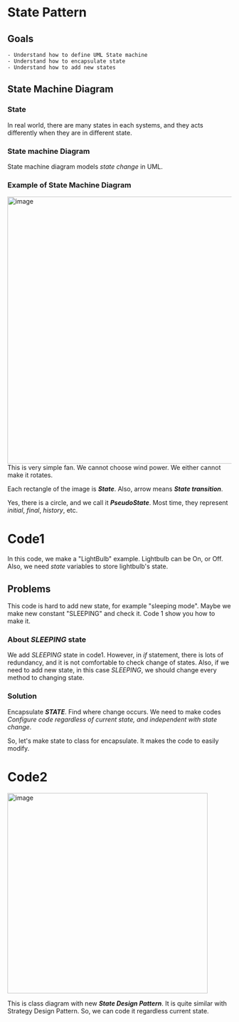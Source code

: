 # State Pattern
## Goals
    - Understand how to define UML State machine
    - Understand how to encapsulate state
    - Understand how to add new states

## State Machine Diagram
### State
In real world, there are many states in each systems, and they acts differently when they are in different state.
### State machine Diagram
State machine diagram models *state change* in UML.

### Example of State Machine Diagram
<img width="600" alt="image" src="https://github.com/wnghks7787/OODP_StatePattern/assets/74361097/5bc6d957-5a5e-4880-8968-0a56c722ef48">
This is very simple fan. We cannot choose wind power. We either cannot make it rotates.

Each rectangle of the image is ***State***. Also, arrow means ***State transition***.

Yes, there is a circle, and we call it ***PseudoState***. Most time, they represent *initial*, *final*, *history*, etc.

# Code1
In this code, we make a "LightBulb" example. Lightbulb can be On, or Off.
Also, we need *state* variables to store lightbulb's state.

## Problems
This code is hard to add new state, for example "sleeping mode".
Maybe we make new constant "SLEEPING" and check it.
Code 1 show you how to make it.

### About *SLEEPING* state
We add *SLEEPING* state in code1.
However, in *if* statement, there is lots of redundancy, and it is not comfortable to check change of states.
Also, if we need to add new state, in this case *SLEEPING*, we should change every method to changing state.

### Solution
Encapsulate ***STATE***.
Find where change occurs. We need to make codes *Configure code regardless of current state, and independent with state change*.

So, let's make state to class for encapsulate. It makes the code to easily modify.

# Code2
<img width="450" alt="image" src="https://github.com/wnghks7787/OODP_StatePattern/assets/74361097/4145a610-c0d0-4116-a095-5db495571d3b">

This is class diagram with new ***State Design Pattern***.
It is quite similar with Strategy Design Pattern.
So, we can code it regardless current state.